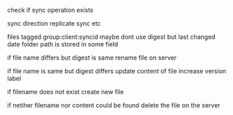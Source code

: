 check if sync operation exists

sync direction
replicate
sync etc

files tagged group:client:syncid
maybe dont use digest but last changed date
folder path is stored in some field

if file name differs but digest is same rename file on server

if file name is same but digest differs update content of file
increase version label

if filename does not exist create new file

if netiher filename nor content could be found delete the file on the server
